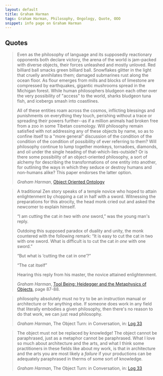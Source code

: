 ```yaml
---
layout: default
title: Graham Harman
tags: Graham Harman, Philosophy, Ongology, Quote, OOO
snippet: info page on Graham Harman
---
```


## Quotes

> Even as the philosophy of language and its supposedly reactionary opponents
> both declare victory, the arena of the world is jam-packed with diverse
> objects, their forces unleashed and mostly unloved. Red billiard ball smacks
> green billiard ball. Snowflakes glitter in the light that cruelly annihilates
> them; damaged submarines rust along the ocean floor. As flour emerges from
> mills and blocks of limestone are compressed by earthquakes, gigantic
> mushrooms spread in the Michigan forest. While human philosophers bludgeon
> each other over the very possibility of "access" to the world, sharks
> bludgeon tuna fish, and icebergs smash into coastlines.
>
> All of these entities roam across the cosmos, inflicting blessings and
> punishments on everything they touch, perishing without a trace or spreading
> their powers further--as if a million animals had broken free from a zoo in
> some Tibetan cosmology. Will philosophy remain satisfied with not addressing
> any of these objects by name, so as to confine itself to a "more general"
> discussion of the condition of the condition of the condition of possibility
> of ever referring to them? Will philosophy continue to lump together monkeys,
> tornadoes, diamonds, and oil under the single heading of
> that-which-lies-outside? Or is there some possibility of an object-oriented
> philosophy, a sort of alchemy for describing the transformations of one
> entity into another, for outlining the ways in which they seduce or destroy
> humans and non-humans alike? This paper endorses the latter option.
>
> <cite>Graham Harman</cite>, [Object Oriented
> Ontology](http://www.beyng.com/OOP.html)

> A traditional Zen story speaks of a temple novice who hoped to attain
> enlightenment by chopping a cat in half with a sword. Witnessing the
> preparations for this atrocity, the head monk cried out and asked the
> newcomer to explain himself.
>
> “I am cutting the cat _in two_ with _one_ sword,” was the young man's reply.
>
> Outdoing this supposed paradox of duality and unity, the monk countered with
> the following remark: “It is easy to cut the cat in two with one sword. What is
> difficult is to cut the cat _in one_ with one sword.”
>
> “But what is ‘cutting the cat in one’?”
>
> “The cat itself”
>
> Hearing this reply from his master, the novice attained enlightenment.
>
> <cite>Graham Harman</cite>, [Tool Being: Heidegger and the Metaphysics of
> Objects](http://www.amazon.co.uk/gp/product/0812694449/ref=as_li_ss_tl?ie=UTF8&camp=1634&creative=19450&creativeASIN=0812694449&linkCode=as2&tag=zmlka-21),
> page 87-88.

> philosophy absolutely must no try to be an instruction manual or architecture
> or for anything else. If someone does work in any field that literally
> embodies a given philosophy, then there's no reason to do that work, we can
> just read philosophy.
>
> <cite>Graham Harman</cite>, The Object Turn: in Conversation, in: [Log
> 33](http://www.anycorp.com/log/33)

> The object must not be replaced by knowledge! The object cannot be
> paraphrased, just as a metaphor cannot be paraphrased. What I love so much
> about architecture and the arts, and what I think some practitioners in these
> fields like about my work, is that in architecture and the arts you are most
> likely a _failure_ if your productions can be adequately paraphrased in
> therms of some sort of knowledge. 
> 
> <cite>Graham Harman</cite>, The Object Turn: in Conversation, in: [Log
> 33](http://www.anycorp.com/log/33)
